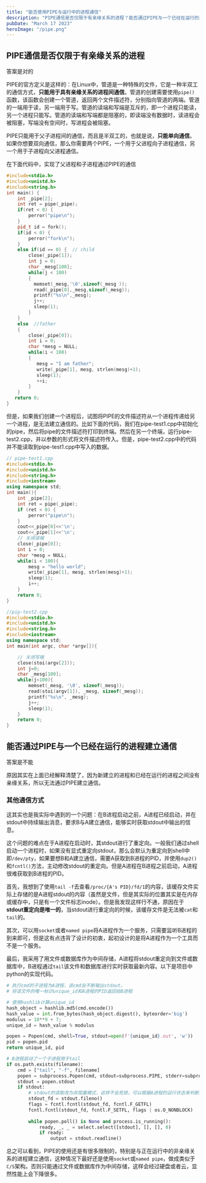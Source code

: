 ```yaml
---
title: "能否使用PIPE与运行中的进程通信"
description: "PIPE通信是否仅限于有亲缘关系的进程？能否通过PIPE与一个已经在运行的进程建立通信？"
pubDate: "March 17 2023"
heroImage: "/pipe.png"
---
```


## PIPE通信是否仅限于有亲缘关系的进程

答案是对的

PIPE的官方定义是这样的：在Linux中，管道是一种特殊的文件，它是一种半双工的通信方式，**只能用于具有亲缘关系的进程间通信**。管道的创建需要使用`pipe()`函数，该函数会创建一个管道，返回两个文件描述符，分别指向管道的两端。管道的一端用于读，另一端用于写。管道的读端和写端是互斥的，即一个进程只能读，另一个进程只能写。管道的读端和写端都是阻塞的，即读端没有数据时，读进程会被阻塞，写端没有空间时，写进程会被阻塞。

PIPE只能用于父子进程间的通信，而且是半双工的，也就是说，**只能单向通信**。如果你想要双向通信，那么你需要两个PIPE，一个用于父进程向子进程通信，另一个用于子进程向父进程通信。

在下面代码中，实现了父进程和子进程通过PIPE的通信

```cpp
#include<stdio.h>
#include<unistd.h>
#include<string.h>
int main() {
    int _pipe[2];
    int ret = pipe(_pipe);
    if(ret < 0) {
        perror("pipe\n");
    }
    pid_t id = fork();
    if(id < 0) {
        perror("fork\n");
    }
    else if(id == 0) {  // child
        close(_pipe[1]);
        int j = 0;
        char _mesg[100];
        while(j < 100)
        {
          memset(_mesg,'\0',sizeof(_mesg ));
          read(_pipe[0],_mesg,sizeof(_mesg));
          printf("%s\n",_mesg);
          j++;
          sleep(1);
        }
    }
    else  //father
    {
        close(_pipe[0]);
        int i = 0;
        char *mesg = NULL;
        while(i < 100)
        {
           mesg = "I am father";
           write(_pipe[1], mesg, strlen(mesg)+1);
           sleep(1);
           ++i;
        }
    }
   return 0;
}
```

但是，如果我们创建一个进程后，试图将PIPE的文件描述符从一个进程传递给另一个进程，是无法建立通信的。比如下面的代码，我们在pipe-test1.cpp中初始化的pipe，然后将pipe的文件描述符打印到终端。然后在另一个终端，运行pipe-test2.cpp，并以参数的形式将文件描述符传入。但是，pipe-test2.cpp中的代码并不能读取到pipe-test1.cpp中写入的数据。

```cpp
// pipe-test1.cpp
#include<stdio.h>
#include<unistd.h>
#include<string.h>
#include<iostream>
using namespace std;
int main(){
    int _pipe[2];
    int ret = pipe(_pipe);
    if (ret < 0) {
        perror("pipe\n");
    }
    cout<<_pipe[0]<<'\n';
    cout<<_pipe[1]<<'\n';
    // 关闭读端
    close(_pipe[0]);
    int i = 0;
    char *mesg = NULL;
    while(i < 100){
        mesg = "hello world";
        write(_pipe[1], mesg, strlen(mesg)+1);
        sleep(1);
        i++;
    }
    return 0;
}
```

```cpp
//pip-test2.cpp
#include<stdio.h>
#include<unistd.h>
#include<string.h>
#include<iostream>
using namespace std;
int main(int argc, char *argv[]){

    // 关闭写端
    close(stoi(argv[2]));
    int j=0;
    char _mesg[100];
    while(j<100){
        memset(_mesg, '\0', sizeof(_mesg));
        read(stoi(argv[1]), _mesg, sizeof(_mesg));
        printf("%s\n", _mesg);
        j++;
        sleep(1);
    }
    return 0;
}
```

## 能否通过PIPE与一个已经在运行的进程建立通信

答案是不能

原因其实在上面已经解释清楚了，因为新建立的进程和已经在运行的进程之间没有亲缘关系，所以无法通过PIPE建立通信。

### 其他通信方式

这其实也是我实际中遇到的一个问题：在B进程启动之前，A进程已经启动，并在stdout中持续输出消息，要求B与A建立通信，能够实时获取stdout中输出的信息。

这个问题的难点在于A进程在启动时，其stdout进行了重定向。一般我们通过shell启动一个进程时，如果没有显式重定向stdout，那么会默认为重定向到shell中即`/dev/pty`，如果要想B和A建立通信，需要A获取到B进程的PID，并使用`dup2()`和`fcntl()`方法，主动修改stdout的重定向。但是A进程在B进程之前启动，A进程很难获取到B进程的PID。

首先，我想到了使用`tail -f`去查看`/proc/{A's PID}/fd/1`的内容，该缓存文件实际上存储的是A进程stdout的内容（虽然是文件，但是其实际的位置其实是在内存或缓存中，只是有一个文件标志inode）。但是我发现这样行不通，原因在于**stdout重定向是唯一的**，当stdout进行重定向的时候，该缓存文件是无法被`cat`和`tail`的。

其次，可以用`socket`或者`named pipe`将A进程作为一个服务，只需要监听B进程的到来即可，但是这有点违背了设计的初衷，起初设计的是将A进程作为一个工具而不是一个服务。

最后，我采用了用文件或数据库作为中间存储，A进程将stdout重定向到文件或数据库中，B进程通过`tail`该文件和数据库进行实时获取最新内容。以下是项目中python的实现代码。

```python
# 执行cmd的子进程为A进程，该cmd会不断输出stdout。
# 将该文件的唯一标识unique_id和A进程的PID返回给B进程

# 使用hashlib计算unique_id
hash_object = hashlib.md5(cmd.encode())
hash_value = int.from_bytes(hash_object.digest(), byteorder='big')
modulus = 10**9 + 7;
unique_id = hash_value % modulus

popen = Popen(cmd, shell=True, stdout=open(f'{unique_id}.out', 'w'))
pid = popen.pid
return unique_id, pid
```

```python
# B进程启动了一个子进程用于tail
if os.path.exists(filename):
    cmd = ["tail", "-f", filename]
    popen = subprocess.Popen(cmd, stdout=subprocess.PIPE, stderr=subprocess.PIPE)
    stdout = popen.stdout
    if stdout:
        # stdout的读取改为非阻塞模式，这样不会死锁，可以根据A进程的运行状态来判断是否继续读取
        stdout_fd = stdout.fileno()
        flags = fcntl.fcntl(stdout_fd, fcntl.F_GETFL)
        fcntl.fcntl(stdout_fd, fcntl.F_SETFL, flags | os.O_NONBLOCK)
        
        while popen.poll() is None and process.is_running():
            ready, _, _ = select.select([stdout], [], [], 0)
            if ready:
                output = stdout.readline()
```

总之可以看到，PIPE的使用还是有很多限制的，特别是与正在运行中的非亲缘关系的进程建立通信，这种情况下最好还是使用`socket`或`named pipe`，做成类似于`C/S`架构。否则只能通过文件或数据库作为中间存储，这样会经过硬盘或者云，显然性能上会下降很多。